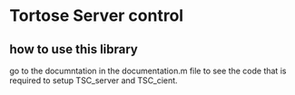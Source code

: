 # Tortose Server control

## how to use this library
go to the documntation in the documentation.m file to see the code that is required to setup TSC_server and TSC_cient.